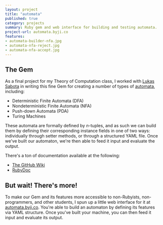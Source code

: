 ```yaml
---
layout: project
title: "automata"
published: true
category: projects
summary: Ruby gem and web interface for building and testing automata.
project-url: automata.byji.co
features:
- automata-builder-nfa.jpg
- automata-nfa-reject.jpg
- automata-nfa-accept.jpg
---
```


## The Gem

As a final project for my Theory of Computation class, I worked with [Lukas Sabota](http://http://xannode.com/) in writing this fine Gem for creating a number of types of [automata](http://en.wikipedia.org/wiki/Automata_theory), including:

* Deterministic Finite Automata (DFA)
* Nondeterministic Finite Automata (NFA)
* Push-down Automata (PDA)
* Turing Machines

These automata are formally defined by _n_-tuples, and as such we can build them by defining their corresponding instance fields in one of two ways: individually through setter methods, or through a structured YAML file. Once we've built our automaton, we're then able to feed it input and evaluate the output.

There's a ton of documentation available at the following:

* [The GitHub Wiki](https://github.com/jico/automata/wiki)
* [RubyDoc](http://rubydoc.info/gems/automata)

## But wait! There's more!

To make our Gem and its features more accessible to non-Rubyists, non-programmers, and other students, I spun up a little web interface for it at [automata.byji.co](http://automata.byji.co). You're able to build an automaton by defining its features via YAML structure. Once you've built your machine, you can then feed it input and evaluate its output.